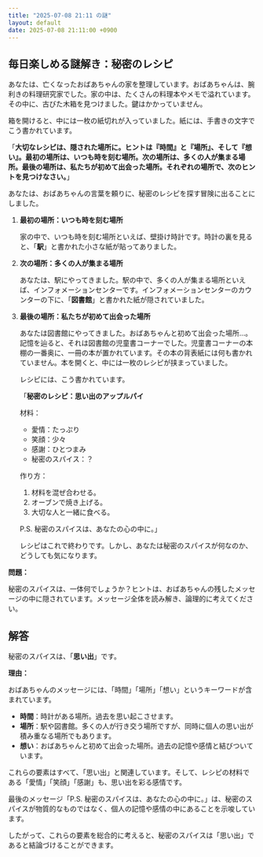 ```yaml
---
title: "2025-07-08 21:11 の謎"
layout: default
date: 2025-07-08 21:11:00 +0900
---
```

## 毎日楽しめる謎解き：秘密のレシピ

あなたは、亡くなったおばあちゃんの家を整理しています。おばあちゃんは、腕利きの料理研究家でした。家の中は、たくさんの料理本やメモで溢れています。その中に、古びた木箱を見つけました。鍵はかかっていません。

箱を開けると、中には一枚の紙切れが入っていました。紙には、手書きの文字でこう書かれています。

「**大切なレシピは、隠された場所に。ヒントは『時間』と『場所』、そして『想い』。最初の場所は、いつも時を刻む場所。次の場所は、多くの人が集まる場所。最後の場所は、私たちが初めて出会った場所。それぞれの場所で、次のヒントを見つけなさい。**」

あなたは、おばあちゃんの言葉を頼りに、秘密のレシピを探す冒険に出ることにしました。

1.  **最初の場所：いつも時を刻む場所**

    家の中で、いつも時を刻む場所といえば、壁掛け時計です。時計の裏を見ると、「**駅**」と書かれた小さな紙が貼ってありました。

2.  **次の場所：多くの人が集まる場所**

    あなたは、駅にやってきました。駅の中で、多くの人が集まる場所といえば、インフォメーションセンターです。インフォメーションセンターのカウンターの下に、「**図書館**」と書かれた紙が隠されていました。

3.  **最後の場所：私たちが初めて出会った場所**

    あなたは図書館にやってきました。おばあちゃんと初めて出会った場所…。記憶を辿ると、それは図書館の児童書コーナーでした。児童書コーナーの本棚の一番奥に、一冊の本が置かれています。その本の背表紙には何も書かれていません。本を開くと、中には一枚のレシピが挟まっていました。

    レシピには、こう書かれています。

    「**秘密のレシピ：思い出のアップルパイ**

    材料：
    *   愛情：たっぷり
    *   笑顔：少々
    *   感謝：ひとつまみ
    *   秘密のスパイス：？

    作り方：
    1.  材料を混ぜ合わせる。
    2.  オーブンで焼き上げる。
    3.  大切な人と一緒に食べる。

    P.S. 秘密のスパイスは、あなたの心の中に。」

    レシピはこれで終わりです。しかし、あなたは秘密のスパイスが何なのか、どうしても気になります。

**問題：**

秘密のスパイスは、一体何でしょうか？ヒントは、おばあちゃんの残したメッセージの中に隠されています。メッセージ全体を読み解き、論理的に考えてください。

## 解答

秘密のスパイスは、「**思い出**」です。

**理由：**

おばあちゃんのメッセージには、「時間」「場所」「想い」というキーワードが含まれています。

*   **時間**：時計がある場所。過去を思い起こさせます。
*   **場所**：駅や図書館。多くの人が行き交う場所ですが、同時に個人の思い出が積み重なる場所でもあります。
*   **想い**：おばあちゃんと初めて出会った場所。過去の記憶や感情と結びついています。

これらの要素はすべて、「思い出」と関連しています。そして、レシピの材料である「愛情」「笑顔」「感謝」も、思い出を彩る感情です。

最後のメッセージ「P.S. 秘密のスパイスは、あなたの心の中に。」は、秘密のスパイスが物質的なものではなく、個人の記憶や感情の中にあることを示唆しています。

したがって、これらの要素を総合的に考えると、秘密のスパイスは「思い出」であると結論づけることができます。
